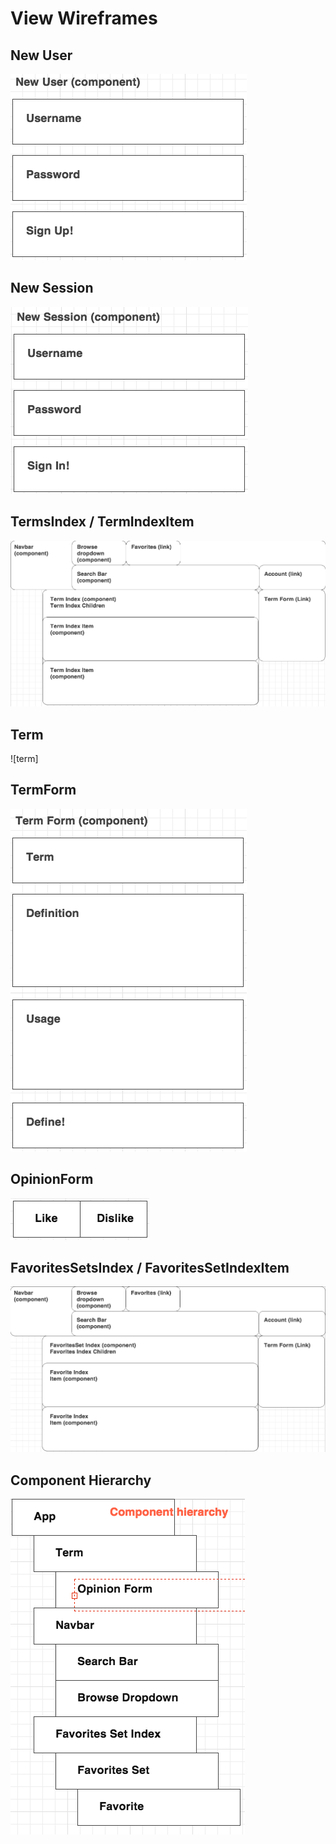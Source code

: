 # View Wireframes

## New User
![new-user]

## New Session
![new-session]

## TermsIndex / TermIndexItem
![terms]

## Term
![term]

## TermForm
![term-form]

## OpinionForm
![opinion-form]

## FavoritesSetsIndex / FavoritesSetIndexItem
![favorites]

## Component Hierarchy
![component-hierarchy]

[new-user]: ./wireframes/new_user.png
[new-session]: ./wireframes/new_session.png
[terms]: ./wireframes/root_terms.png
[term-index]: ./wireframes/term_form.png
[term-form]: ./wireframes/term_form.png
[opinion-form]: ./wireframes/opinion_form.png
[favorites]: ./wireframes/root_favorites.png
[component-hierarchy]: ./wireframes/component_hierarchy.png
